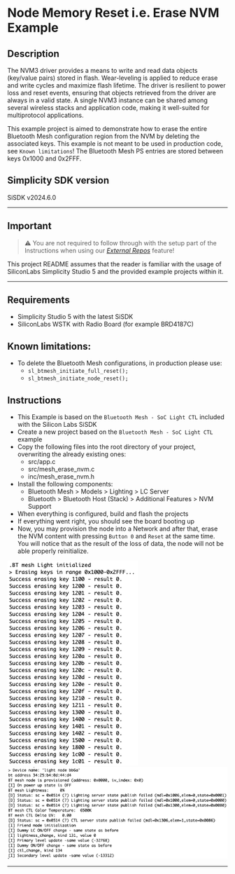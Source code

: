 # Node Memory Reset i.e. Erase NVM Example

## Description ##

The NVM3 driver provides a means to write and read data objects (key/value pairs) stored in flash. Wear-leveling is applied to reduce erase and write cycles and maximize flash lifetime. The driver is resilient to power loss and reset events, ensuring that objects retrieved from the driver are always in a valid state. A single NVM3 instance can be shared among several wireless stacks and application code, making it well-suited for multiprotocol applications.

This example project is aimed to demonstrate how to erase the entire Bluetooth Mesh configuration region from the NVM by deleting the associated keys. This example is not meant to be used in production code, see ```Known limitations```! The Bluetooth Mesh PS entries are stored between keys 0x1000 and 0x2FFF.

## Simplicity SDK version ##

SiSDK v2024.6.0

---

## Important

> ⚠ You are not required to follow through with the setup part of the Instructions when using our [*External Repos*](../../README.md) feature!

This project README assumes that the reader is familiar with the usage of SiliconLabs Simplicity Studio 5 and the provided example projects within it.

---

## Requirements

  - Simplicity Studio 5 with the latest SiSDK
  - SiliconLabs WSTK with Radio Board (for example BRD4187C)

## Known limitations:

  - To delete the Bluetooth Mesh configurations, in production please use:
    - ```sl_btmesh_initiate_full_reset();```
    - ```sl_btmesh_initiate_node_reset();```

## Instructions

  - This Example is based on the ```Bluetooth Mesh - SoC Light CTL``` included with the Silicon Labs SiSDK
  - Create a new project based on the ```Bluetooth Mesh - SoC Light CTL``` example
  - Copy the following files into the root directory of your project, overwriting the already existing ones:
    - src/app.c
    - src/mesh_erase_nvm.c
    - inc/mesh_erase_nvm.h
  - Install the following components:
    - Bluetooth Mesh > Models > Lighting > LC Server
    - Bluetooth > Bluetooth Host (Stack) > Additional Features > NVM Support
  - When everything is configured, build and flash the projects
  - If everything went right, you should see the board booting up
  - Now, you may provision the node into a Network and after that, erase the NVM content with pressing ```Button 0``` and ```Reset``` at the same time. You will notice that as the result of the loss of data, the node will not be able properly reinitialize.

  ![erase_nvm](images/erase_nvm.png)
  ![init_failed](images/init_failed.png)

---